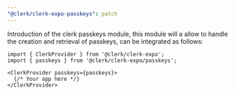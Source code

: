 ```yaml
---
"@clerk/clerk-expo-passkeys": patch
---
```


Introduction of the clerk passkeys module, this module will a allow to handle the creation and retrieval of passkeys, can be integrated as follows:

```tsx
import { ClerkProvider } from '@clerk/clerk-expo';
import { passkeys } from '@clerk/clerk-expo/passkeys';

<ClerkProvider passkeys={passkeys}>
  {/* Your app here */}
</ClerkProvider>
``` 